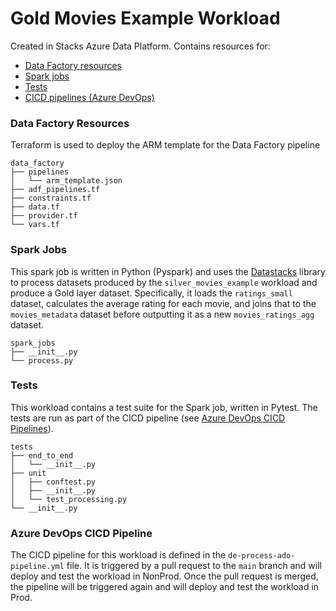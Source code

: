 # Gold Movies Example Workload

Created in Stacks Azure Data Platform. Contains resources for:

* [Data Factory resources](#Data-Factory-Resources)
* [Spark jobs](#Spark-Jobs)
* [Tests](#Tests)
* [CICD pipelines (Azure DevOps)](#Azure-DevOps-CICD-Pipeline)

### Data Factory Resources

Terraform is used to deploy the ARM template for the Data Factory pipeline
```
data_factory
├── pipelines
│   └── arm_template.json
├── adf_pipelines.tf
├── constraints.tf
├── data.tf
├── provider.tf
└── vars.tf
```

### Spark Jobs

This spark job is written in Python (Pyspark) and uses the [Datastacks](../../../datastacks) library to process datasets produced by the `silver_movies_example` workload and produce a Gold layer dataset. Specifically, it loads the `ratings_small` dataset, calculates the average rating for each movie, and joins that to the `movies_metadata` dataset before outputting it as a new `movies_ratings_agg` dataset.

```
spark_jobs
├── __init__.py
└── process.py
```


### Tests

This workload contains a test suite for the Spark job, written in Pytest. The tests are run as part of the CICD pipeline (see [Azure DevOps CICD Pipelines](#Azure-DevOps-CICD-Pipeline)).

```
tests
├── end_to_end
│   └── __init__.py
├── unit
│   ├── conftest.py
│   ├── __init__.py
│   └── test_processing.py
└── __init__.py
```


### Azure DevOps CICD Pipeline

The CICD pipeline for this workload is defined in the `de-process-ado-pipeline.yml` file. It is triggered by a pull request to the `main` branch and will deploy and test the workload in NonProd.
Once the pull request is merged, the pipeline will be triggered again and will deploy and test the workload in Prod.
